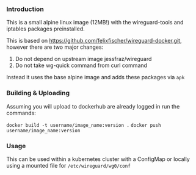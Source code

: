 ### Introduction

This is a small alpine linux image (12MB!) with the wireguard-tools and iptables packages preinstalled.

This is based on https://github.com/felixfischer/wireguard-docker.git, however there are two major changes:

1. Do not depend on upstream image jessfraz/wireguard
2. Do not take wg-quick command from curl command

Instead it uses the base alpine image and adds these packages via `apk`

### Building & Uploading

Assuming you will upload to dockerhub are already logged in run the commands:

```docker build -t username/image_name:version .```
```docker push username/image_name:version```

### Usage

This can be used within a kubernetes cluster with a ConfigMap or locally using a mounted file for `/etc/wireguard/wg0/conf`
